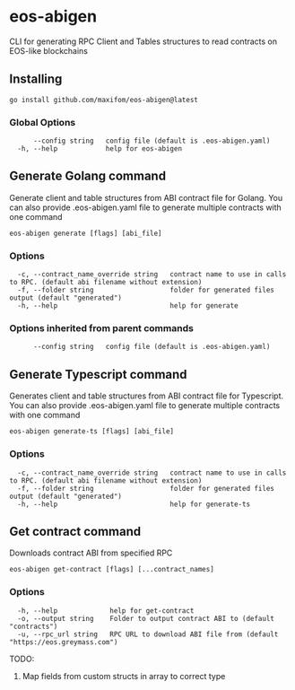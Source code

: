 # eos-abigen

CLI for generating RPC Client and Tables structures to read contracts on EOS-like blockchains

## Installing
```shell
go install github.com/maxifom/eos-abigen@latest
```


### Global Options

```
      --config string   config file (default is .eos-abigen.yaml)
  -h, --help            help for eos-abigen
```

## Generate Golang command
Generate client and table structures from ABI contract file for Golang.
You can also provide .eos-abigen.yaml file to generate multiple contracts with one command

```
eos-abigen generate [flags] [abi_file]
```

### Options

```
  -c, --contract_name_override string   contract name to use in calls to RPC. (default abi filename without extension)
  -f, --folder string                   folder for generated files output (default "generated")
  -h, --help                            help for generate
```

### Options inherited from parent commands

```
      --config string   config file (default is .eos-abigen.yaml)
```

## Generate Typescript command

Generates client and table structures from ABI contract file for Typescript.
You can also provide .eos-abigen.yaml file to generate multiple contracts with one command

```
eos-abigen generate-ts [flags] [abi_file]
```

### Options

```
  -c, --contract_name_override string   contract name to use in calls to RPC. (default abi filename without extension)
  -f, --folder string                   folder for generated files output (default "generated")
  -h, --help                            help for generate-ts
```


## Get contract command

Downloads contract ABI from specified RPC

```
eos-abigen get-contract [flags] [...contract_names]
```

### Options

```
  -h, --help             help for get-contract
  -o, --output string    Folder to output contract ABI to (default "contracts")
  -u, --rpc_url string   RPC URL to download ABI file from (default "https://eos.greymass.com")
```

TODO:
1. Map fields from custom structs in array to correct type
